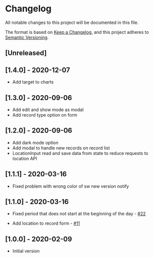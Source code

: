 # Changelog

All notable changes to this project will be documented in this file.

The format is based on [Keep a Changelog](https://keepachangelog.com/en/1.0.0/),
and this project adheres to [Semantic Versioning](https://semver.org/spec/v2.0.0.html).

## [Unreleased]

## [1.4.0] - 2020-12-07

- Add target to charts

## [1.3.0] - 2020-09-06

- Add edit and show mode as modal
- Add record type option on form

## [1.2.0] - 2020-09-06

- Add dark mode option
- Add modal to handle new records on record list
- LocationInput read and save data from state to reduce requests to location API

## [1.1.1] - 2020-03-16

- Fixed problem with wrong color of sw new version notify

## [1.1.0] - 2020-03-16

- Fixed period that does not start at the beginning of the day - [#22](https://trello.com/c/Og9bnQVr/22-bug-periodo)

- Add location to record form - [#11](https://trello.com/c/17BW9u8s/11-record-location)

## [1.0.0] - 2020-02-09

- Initial version
